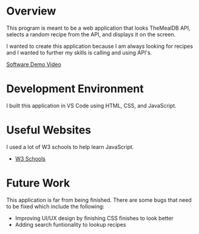 # Overview

This program is meant to be a web application that looks TheMealDB API, selects a random recipe from the API, and displays it on the screen. 

I wanted to create this application because I am always looking for recipes and I wanted to further my skills is calling and using API's. 


[Software Demo Video](http://youtube.link.goes.here)

# Development Environment

I built this application in VS Code using HTML, CSS, and JavaScript. 

# Useful Websites

I used a lot of W3 schools to help learn JavaScript. 

- [W3 Schools](https://www.w3schools.com/js/)

# Future Work

This application is far from being finished. There are some bugs that need to be fixed which include the following:

- Improving UI/UX design by finishing CSS finishes to look better
- Adding search funtionality to lookup recipes
